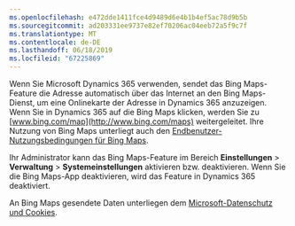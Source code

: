 ```yaml
---
ms.openlocfilehash: e472dde1411fce4d9489d6e4b1b4ef5ac78d9b5b
ms.sourcegitcommit: ad203331ee9737e82ef70206ac04eeb72a5f9c7f
ms.translationtype: MT
ms.contentlocale: de-DE
ms.lasthandoff: 06/18/2019
ms.locfileid: "67225869"
---
```

Wenn Sie Microsoft Dynamics 365 verwenden, sendet das Bing Maps-Feature die Adresse automatisch über das Internet an den Bing Maps-Dienst, um eine Onlinekarte der Adresse in Dynamics 365 anzuzeigen.  Wenn Sie in Dynamics 365 auf die Bing Maps klicken, werden Sie zu [www.bing.com/map](http://www.bing.com/maps) weitergeleitet. Ihre Nutzung von Bing Maps unterliegt auch den [Endbenutzer-Nutzungsbedingungen für Bing Maps](http://go.microsoft.com/?linkid=9710837).  
  
 Ihr Administrator kann das Bing Maps-Feature im Bereich **Einstellungen** > **Verwaltung** > **Systemeinstellungen** aktivieren bzw. deaktivieren. Wenn Sie die Bing Maps-App deaktivieren, wird das Feature in Dynamics 365 deaktiviert.  
  
 An Bing Maps gesendete Daten unterliegen dem [Microsoft-Datenschutz und Cookies](http://go.microsoft.com/fwlink/p/?linkid=521839).